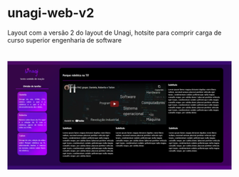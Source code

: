 # unagi-web-v2
Layout com a versão 2 do layout de Unagi, hotsite para comprir carga de curso superior engenharia de software
# ![TESTE](https://github.com/daniggie/unagi-web-v2/blob/master/assets/layout.png)
